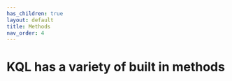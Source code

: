 ```yaml
---
has_children: true
layout: default
title: Methods
nav_order: 4
---
```

# KQL has a variety of built in methods